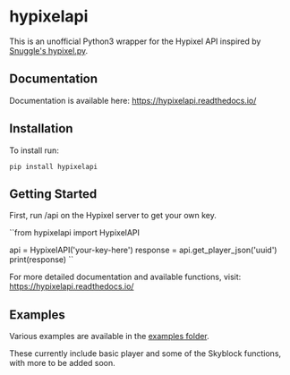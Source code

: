 # hypixelapi

This is an unofficial Python3 wrapper for the Hypixel API inspired by [Snuggle's hypixel.py](https://github.com/Snuggle/hypixel.py).

## Documentation

Documentation is available here: https://hypixelapi.readthedocs.io/

## Installation

To install run:

``pip install hypixelapi``

## Getting Started

First, run /api on the Hypixel server to get your own key.

``from hypixelapi import HypixelAPI

api = HypixelAPI('your-key-here')
response = api.get_player_json('uuid')
print(response)
``

For more detailed documentation and available functions, visit:
https://hypixelapi.readthedocs.io/

## Examples

Various examples are available in the [examples folder](https://github.com/MylesMor/hypixelapi/tree/master/examples).

These currently include basic player and some of the Skyblock functions, with more to be added soon.
